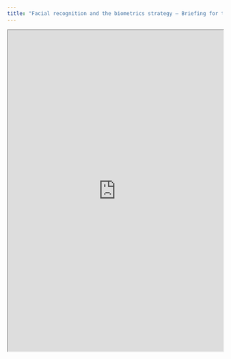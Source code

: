 ```yaml
---
title: "Facial recognition and the biometrics strategy – Briefing for the Westminster Hall debate (1 May 2019)"
---
```




<iframe height="750" width="100%" src="https://ewelton.github.io/ktest/wiki.html#Facial%20recognition%20and%20the%20biometrics%20strategy%20%E2%80%93%20Briefing%20for%20the%20Westminster%20Hall%20debate%20(1%20May%202019)"></iframe>
